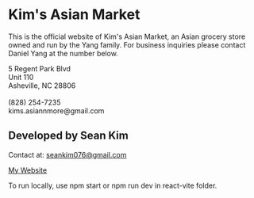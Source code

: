 # Kim's Asian Market

This is the official website of Kim's Asian Market, an Asian grocery store owned and run by the Yang family. For business inquiries please contact Daniel Yang at the number below.

<p>
  5 Regent Park Blvd <br />
  Unit 110 <br />
  Asheville, NC 28806 <br />
  <br />
  (828) 254-7235 <br />
  kims.asiannmore@gmail.com
</p>

## Developed by Sean Kim
Contact at: seankim076@gmail.com

[My Website](https://seankim912.github.io)

To run locally, use npm start or npm run dev in react-vite folder.
